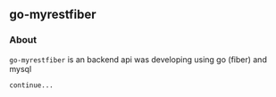 ## go-myrestfiber

### About

`go-myrestfiber` is an backend api was developing using go (fiber) and mysql

`continue...`
